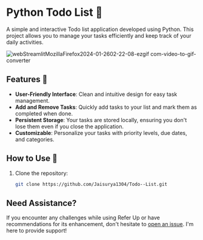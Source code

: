 # Python Todo List 📝

A simple and interactive Todo list application developed using Python. This project allows you to manage your tasks efficiently and keep track of your daily activities.

![webStreamlitMozillaFirefox2024-01-2602-22-08-ezgif com-video-to-gif-converter](https://github.com/Jaisurya1304/Todo--List/assets/147603454/80c9100e-2207-449b-b4f5-209c84b70db7)
## Features 🚀

- **User-Friendly Interface**: Clean and intuitive design for easy task management.
- **Add and Remove Tasks**: Quickly add tasks to your list and mark them as completed when done.
- **Persistent Storage**: Your tasks are stored locally, ensuring you don't lose them even if you close the application.
- **Customizable**: Personalize your tasks with priority levels, due dates, and categories.

## How to Use 📌

1. Clone the repository:
   ```bash
   git clone https://github.com/Jaisurya1304/Todo--List.git

## Need Assistance?

If you encounter any challenges while using Refer Up or have recommendations for its enhancement, don't hesitate to [open an issue](https://github.com/vishan01). I'm here to provide support!
